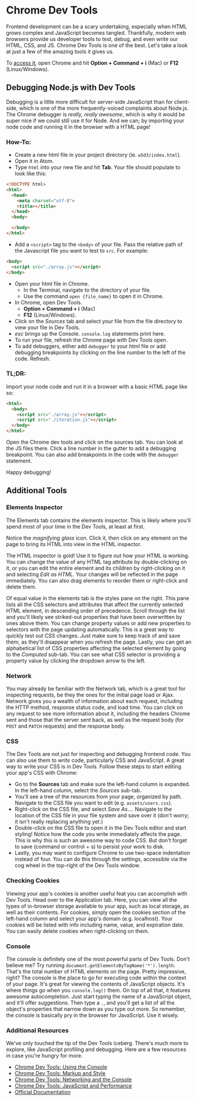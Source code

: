 # Chrome Dev Tools

Frontend development can be a scary undertaking, especially when HTML grows
complex and JavaScript becomes tangled. Thankfully, modern web browsers provide
us developer tools to test, debug, and even write our HTML, CSS, and JS. Chrome
Dev Tools is one of the best. Let's take a look at just a few of the amazing
tools it gives us.

To [access it][access], open Chrome and hit **Option + Command + i** (Mac) or **F12** (Linux/Windows).

[access]: https://developer.chrome.com/devtools#access

## Debugging Node.js with Dev Tools

Debugging is a little more difficult for server-side JavaScript than for
client-side, which is one of the more frequently-voiced complaints about
Node.js. The Chrome debugger is *really, really awesome*, which is why it would
be super nice if we could still use it for Node. And we can; by importing your node
code and running it in the browser with a HTML page!

### How-To:
  * Create a new html file in your project directory (ie. `w5d3/index.html`).
  * Open it in Atom.
  * Type `html` into your new file and hit **Tab**. Your file should populate to look like this:

  ```html
  <!DOCTYPE html>
  <html>
    <head>
      <meta charset="utf-8">
      <title></title>
    </head>
    <body>

    </body>
  </html>
  ```

  * Add a `<script>` tag to the `<body>` of your file. Pass the relative path of the Javascript file you want to test to `src`. For example:

  ```html
  <body>
    <script src="./array.js"></script>
  </body>
  ```

  * Open your html file in Chrome.
    * In the Terminal, navigate to the directory of your file.
    * Use the command `open {file_name}` to open it in Chrome.
  * In Chrome, open Dev Tools.
    * **Option + Command + i** (Mac)
    + **F12** (Linux/Windows).
  * Click on the *Sources* tab and select your file from the file directory to view your file in Dev Tools.
  * *esc* brings up the Console. `console.log` statements print here.
  * To run your file, refresh the Chrome page with Dev Tools open.
  * To add debuggers, either add `debugger` to your html file or add debugging breakpoints by clicking on the
  line number to the left of the code. Refresh.

### TL;DR:

Import your node code and run it in a browser with a
basic HTML page like so:

```html
<html>
  <body>
    <script src="./array.js"></script>
    <script src="./iteration.js"></script>
  </body>
</html>
```

Open the Chrome dev tools and click on the sources tab. You can look at
the JS files there. Click a line number in the gutter to add a debugging breakpoint. You can also add
breakpoints in the code with the `debugger` statement.

Happy debugging!

## Additional Tools
### Elements Inspector

The Elements tab contains the elements inspector. This is likely where you'll
spend most of your time in the Dev Tools, at least at first.

Notice the *magnifying glass* icon. Click it, then click on any element on
the page to bring its HTML into view in the HTML inspector.

The HTML inspector is gold! Use it to figure out how your HTML is working. You
can change the value of any HTML tag attribute by double-clicking on it, or you
can edit the entire element and its children by right-clicking on it and
selecting *Edit as HTML*. Your changes will be reflected in the page immediately.
You can also drag elements to reorder them or right-click and delete them.

Of equal value in the elements tab is the styles pane on the right. This pane
lists all the CSS selectors and attributes that affect the currently selected
HTML element, in descending order of precedence. Scroll through the list and
you'll likely see striked-out properties that have been overwritten by ones
above them. You can change property values or add new properties to selectors
with the page updating automatically. This is a great way to quickly test out
CSS changes. Just make sure to keep track of and save them, as they'll
disappear when you refresh the page. Lastly, you can get an alphabetical list
of CSS properties affecting the selected element by going to the *Computed*
sub-tab. You can see what CSS selector is providing a property value by
clicking the dropdown arrow to the left.

### Network

You may already be familiar with the Network tab, which is a great tool for
inspecting requests, be they the ones for the initial page load or Ajax.
Network gives you a wealth of information about each request, including the
HTTP method, response status code, and load time. You can click on any request
to see more information about it, including the headers Chrome sent and those
that the server sent back, as well as the request body (for `POST` and `PATCH`
requests) and the response body.

### CSS

The Dev Tools are not just for inspecting and debugging frontend code. You can
also use them to *write* code, particularly CSS and JavaScript. A great way
to write your CSS is in Dev Tools. Follow these steps to start editing your
app's CSS with Chrome:

* Go to the **Sources** tab and make sure the left-hand column is expanded.
  In the left-hand column, select the *Sources* sub-tab.
* You'll see a tree of the resources from your page, organized by path. Navigate
  to the CSS file you want to edit (e.g. `assets/users.css`).
* Right-click on the CSS file, and select *Save As...*. Navigate to the location
  of the CSS file in your file system and save over it (don't worry; it isn't
  really replacing anything yet.)
* Double-click on the CSS file to open it in the Dev Tools editor and start
  styling! Notice how the code you write immediately affects the page. This is
  why this is such an awesome way to code CSS. But don't forget to save
  (command or control + s) to persist your work to disk.
* Lastly, you may want to configure Chrome to use two-space indentation instead
  of four. You can do this through the settings, accessible via the cog wheel
  in the top-right of the Dev Tools window.

### Checking Cookies

Viewing your app's cookies is another useful feat you can accomplish with
Dev Tools. Head over to the Application tab. Here, you can view all the types
of in-browser storage available to your app, such as local storage, as well as
their contents. For cookies, simply open the cookies section of the left-hand
column and select your app's domain (e.g. localhost). Your cookies will be
listed with info including name, value, and expiration date. You can easily
delete cookies when right-clicking on them.

### Console

The console is definitely one of the most powerful parts of Dev Tools. Don't
believe me? Try running `document.getElementsByTagName('*').length`. That's
the total number of HTML elements on the page. Pretty impressive, right?
The console is the place to go for executing code within the context of your
page. It's great for viewing the contents of JavaScript objects. It's where
things go when you `console.log()` them. On top of all that, it features
awesome autocompletion. Just start typing the name of a JavaScript object, and
it'll offer suggestions. Then type a `.`, and you'll get a list of all the
object's properties that narrow down as you type out more. So remember, the
console is basically pry in the browser for JavaScript. Use it wisely.

### Additional Resources

We've only touched the tip of the Dev Tools iceberg. There's much more to
explore, like JavaScript profiling and debugging. Here are a few resources in
case you're hungry for more.

* [Chrome Dev Tools: Using the Console][console]
* [Chrome Dev Tools: Markup and Style][markup-style]
* [Chrome Dev Tools: Networking and the Console][networking-console]
* [Chrome Dev Tools: JavaScript and Performance][js-performance]
* [Official Documentation][dt-docs]


[dt-docs]: https://developers.google.com/chrome-developer-tools/
[console]: https://developers.google.com/web/tools/chrome-devtools/console/
[markup-style]: http://code.tutsplus.com/tutorials/chrome-dev-tools-markup-and-style--net-27149
[networking-console]: http://code.tutsplus.com/tutorials/chrome-dev-tools-networking-and-the-console--net-28167
[js-performance]: http://code.tutsplus.com/tutorials/chrome-dev-tools-javascript-and-performance--net-29671
